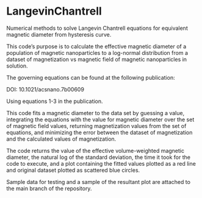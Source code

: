# LangevinChantrell
Numerical methods to solve Langevin Chantrell equations for equivalent magnetic diameter from hysteresis curve.

This code’s purpose is to calculate the effective magnetic diameter of a population of magnetic nanoparticles to a log-normal distribution from a dataset of magnetization vs magnetic field of magnetic nanoparticles in solution. 

The governing equations can be found at the following publication:  

DOI: 10.1021/acsnano.7b00609

Using equations 1-3 in the publication. 

This code fits a magnetic diameter to the data set by guessing a value, integrating the equations with the value for magnetic diameter over the set of magnetic field values, returning magnetization values from the set of equations, and minimizing the error between the dataset of magnetization and the calculated values of magnetization. 

The code returns the value of the effective volume-weighted magnetic diameter, the natural log of the standard deviation, the time it took for the code to execute, and a plot containing the fitted values plotted as a red line and original dataset plotted as scattered blue circles. 

Sample data for testing and a sample of the resultant plot are attached to the main branch of the repository.
